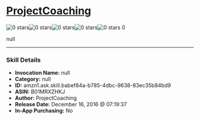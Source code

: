 # [ProjectCoaching](http://alexa.amazon.com/#skills/amzn1.ask.skill.babef84a-b785-4dbc-9638-83ec35b84bd9)
![0 stars](../../images/ic_star_border_black_18dp_1x.png)![0 stars](../../images/ic_star_border_black_18dp_1x.png)![0 stars](../../images/ic_star_border_black_18dp_1x.png)![0 stars](../../images/ic_star_border_black_18dp_1x.png)![0 stars](../../images/ic_star_border_black_18dp_1x.png) 0

null

***

### Skill Details

* **Invocation Name:** null
* **Category:** null
* **ID:** amzn1.ask.skill.babef84a-b785-4dbc-9638-83ec35b84bd9
* **ASIN:** B01MRXZHKJ
* **Author:** ProjectCoaching
* **Release Date:** December 16, 2016 @ 07:19:37
* **In-App Purchasing:** No
